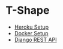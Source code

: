 # T-Shape

* [Heroku Setup](HEROKU.md)
* [Docker Setup](DOCKER.md)
* [Django REST API](API_README.md)
